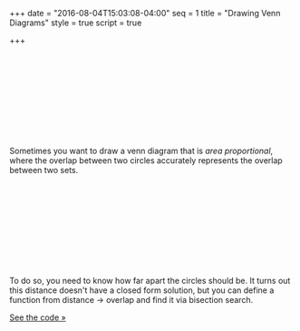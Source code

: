 +++
date = "2016-08-04T15:03:08-04:00"
seq = 1
title = "Drawing Venn Diagrams"
style = true
script = true

+++

<svg class='top block'>
	<defs>
    <linearGradient id="venn-diagrams-grad-c1" x1="0%" y1="0%" x2="0%" y2="100%">
      <stop offset="0%" stop-color="#E84D4D" />
      <stop offset="100%" stop-color="#F8A2FF" />
    </linearGradient>
    <linearGradient id="venn-diagrams-grad-c2" x1="0%" y1="0%" x2="0%" y2="100%">
      <stop offset="0%" stop-color="#4D6DE8" />
      <stop offset="100%" stop-color="#A2FFFF" />
    </linearGradient>
    <linearGradient id="venn-diagrams-grad-overlap" x1="0%" y1="0%" x2="0%" y2="100%">
      <stop offset="0%" stop-color="#FFE21E" />
      <stop offset="100%" stop-color="#E1D46F" />
    </linearGradient>
  </defs>
</svg>

Sometimes you want to draw a venn diagram that is _area proportional_, where the overlap between two circles accurately represents the overlap between two sets. 

<svg class='overlaps block'></svg>

To do so, you need to know how far apart the circles should be. It turns out this distance doesn't have a closed form solution, but you can define a function from distance &#8594; overlap and find it via bisection search.

[See the code &raquo;](https://gist.github.com/yurivish/b6d2b883fcee198345436d6b574ae4ee)
